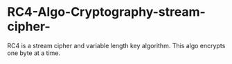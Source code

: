 # RC4-Algo-Cryptography-stream-cipher-
RC4 is a stream cipher and variable length key algorithm. This algo encrypts one byte at a time. 
